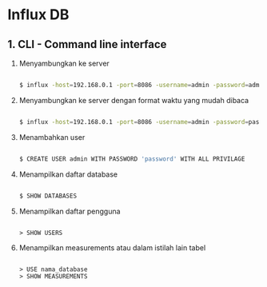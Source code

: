 # Influx DB
 
## 1. CLI - Command line interface

1. Menyambungkan ke server

   ```sh
   
   $ influx -host=192.168.0.1 -port=8086 -username=admin -password=admin
   
   ```
   
2. Menyambungkan ke server dengan format waktu yang mudah dibaca

   ```sh
   
   $ influx -host=192.168.0.1 -port=8086 -username=admin -password=password -precision rfc3339
   
   ```
  
 3. Menambahkan user

    ```sh

    $ CREATE USER admin WITH PASSWORD 'password' WITH ALL PRIVILAGE

    ```
   
 4. Menampilkan daftar database

    ```sh

    $ SHOW DATABASES

    ```

 5. Menampilkan daftar pengguna

    ```

    > SHOW USERS

    ```
  
 6. Menampilkan measurements atau dalam istilah lain tabel
 
    ```

    > USE nama_database
    > SHOW MEASUREMENTS

    ```
